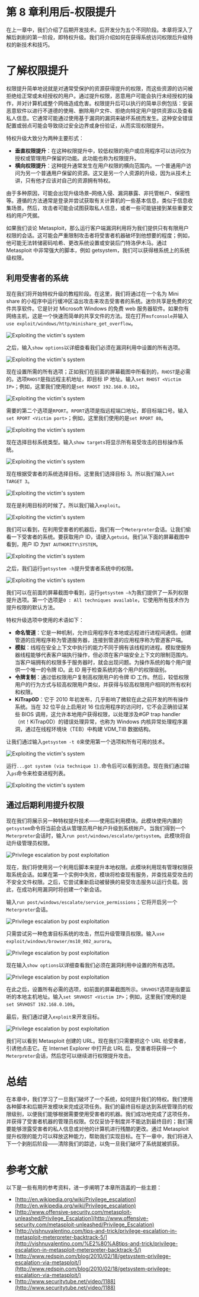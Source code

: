 # 第 8 章利用后-权限提升

在上一章中，我们介绍了后期开发技术。后开发分为五个不同阶段。本章将深入了解后剥削的第一阶段，即特权升级。我们将介绍如何在获得系统访问权限后升级特权的新技术和技巧。

# 了解权限提升

权限提升简单地说就是对通常受保护的资源获得提升的权限，而这些资源的访问被拒绝给正常或未经授权的用户。通过提升权限，恶意用户可能会执行未经授权的操作，并对计算机或整个网络造成危害。权限提升后可以执行的简单示例包括：安装恶意软件以进行不道德的使用、删除用户文件、拒绝向特定用户提供资源以及查看私人信息。它通常可能通过使用基于漏洞的漏洞来破坏系统而发生。这种安全错误配置或弱点可能会导致绕过安全边界或身份验证，从而实现权限提升。

特权升级大致分为两种主要形式：

*   **垂直权限提升**：在这种权限提升中，较低权限的用户或应用程序可以访问仅为授权或管理用户保留的功能。此功能也称为权限提升。
*   **横向权限提升**：这种提升通常发生在用户权限的横向范围内。一个普通用户访问为另一个普通用户保留的资源。这又是另一个人资源的升级，因为从技术上讲，只有他才应该对自己的资源拥有特权。

由于多种原因，可能会出现升级场景–网络入侵、漏洞暴露、非托管帐户、保密性等。遵循的方法通常是登录并尝试获取有关计算机的一些基本信息，类似于信息收集场景。然后，攻击者可能会试图获取私人信息，或者一些可能链接到某些重要文档的用户凭据。

如果我们谈论 Metasploit，那么运行客户端漏洞利用将为我们提供只有有限用户权限的会话。这可能会严重限制攻击者将受害者机器破坏到他想要的程度；例如，他可能无法转储密码哈希、更改系统设置或安装后门特洛伊木马。通过 Metasploit 中非常强大的脚本，例如 getsystem，我们可以获得根系统上的系统级权限。

## 利用受害者的系统

现在我们将开始特权升级的教程阶段。在这里，我们将通过在一个名为 Mini share 的小程序中运行缓冲区溢出攻击来攻击受害者的系统。迷你共享是免费的文件共享软件。它是针对 Microsoft Windows 的免费 web 服务器软件。如果你有网络主机，这是一个快速而简单的共享文件的方法。现在打开`msfconsole`并输入`use exploit/windows/http/minishare_get_overflow`。

![Exploiting the victim's system](graphics/3589OS_08_01.jpg)

之后，输入`show options`以详细查看我们必须在漏洞利用中设置的所有选项。

![Exploiting the victim's system](graphics/3589OS_08_02.jpg)

现在设置所需的所有选项；正如我们在前面的屏幕截图中所看到的，`RHOST`是必需的。选项`RHOST`是指远程主机地址，即目标 IP 地址。输入`set RHOST <Victim IP>`；例如，这里我们使用的是`set RHOST 192.168.0.102`。

![Exploiting the victim's system](graphics/3589OS_08_03.jpg)

需要的第二个选项是`RPORT`。`RPORT`选项是指远程端口地址，即目标端口号。输入`set RPORT <Victim port>`；例如，这里我们使用的是`set RPORT 80`。

![Exploiting the victim's system](graphics/3589OS_08_04.jpg)

现在选择目标系统类型。输入`show targets`将显示所有易受攻击的目标操作系统。

![Exploiting the victim's system](graphics/3589OS_08_05.jpg)

现在根据受害者的系统选择目标。这里我们选择目标 3。所以我们输入`set TARGET 3`。

![Exploiting the victim's system](graphics/3589OS_08_06.jpg)

现在是利用目标的时候了。所以我们输入`exploit`。

![Exploiting the victim's system](graphics/3589OS_08_07.jpg)

我们可以看到，在利用受害者的机器后，我们有一个`Meterpreter`会话。让我们偷看一下受害者的系统。要获取用户 ID，请键入`getuid`。我们从下面的屏幕截图中看到，用户 ID 为`NT AUTHORITY\SYSTEM`。

![Exploiting the victim's system](graphics/3589OS_08_08.jpg)

之后，我们运行`getsystem -h`提升受害者系统中的权限。

![Exploiting the victim's system](graphics/3589OS_08_09.jpg)

我们可以在前面的屏幕截图中看到，运行`getsystem –h`为我们提供了一系列权限提升选项。第一个选项是`0 : All techniques available`，它使用所有技术作为提升权限的默认方法。

特权升级选项中使用的术语如下：

*   **命名管道**：它是一种机制，允许应用程序在本地或远程进行进程间通信。创建管道的应用程序称为管道服务器，连接到管道的应用程序称为管道客户端。
*   **模拟**：线程在安全上下文中执行的能力不同于拥有该线程的进程。模拟使服务器线程能够代表客户端执行操作，但必须在客户端安全上下文的限制范围内。当客户端拥有的权限多于服务器时，就会出现问题。为操作系统的每个用户提供一个唯一的令牌 ID。此 ID 用于检查系统的各个用户的权限级别。
*   **令牌复制**：通过低权限用户复制高权限用户的令牌 ID 工作。然后，较低权限用户的行为方式与较高权限用户类似，并获得与较高权限用户相同的所有权利和权限。
*   **KiTrap0D**：它于 2010 年初发布，几乎影响了微软在此之前开发的所有操作系统。当在 32 位平台上启用对 16 位应用程序的访问时，它不会正确验证某些 BIOS 调用，这允许本地用户获得权限，以处理涉及#GP trap handler（nt！KiTrap0D）的错误处理异常，也称为 Windows 内核异常处理程序漏洞，通过在线程环境块（TEB）中构建 VDM_TIB 数据结构。

让我们通过输入`getsystem -t 0`来使用第一个选项和所有可用的技术。

![Exploiting the victim's system](graphics/3589OS_08_10.jpg)

运行`...got system (via technique 1).`命令后可以看到消息。现在我们通过输入`ps`命令来检查进程列表。

![Exploiting the victim's system](graphics/3589OS_08_11.jpg)

## 通过后期利用提升权限

现在我们将展示另一种特权提升技术——使用后利用模块。此模块使用内置的`getsystem`命令将当前会话从管理员用户帐户升级到系统帐户。当我们得到一个`Meterpreter`会话时，输入`run post/windows/escalate/getsystem`。此模块将自动升级管理员权限。

![Privilege escalation by post exploitation](graphics/3589OS_08_12.jpg)

现在，我们将使用另一个利用后脚本来提升本地权限。此模块利用现有管理权限获取系统会话。如果在第一个实例中失败，模块将检查现有服务，并查找易受攻击的不安全文件权限。之后，它尝试重新启动被替换的易受攻击服务以运行负载。因此，在成功利用漏洞时将创建一个新会话。

输入`run post/windows/escalate/service_permissions`；它将开启另一个`Meterpreter`会话。

![Privilege escalation by post exploitation](graphics/3589OS_08_13.jpg)

只需尝试另一种危害目标系统的攻击，然后升级管理员权限。输入`use exploit/windows/browser/ms10_002_aurora`。

![Privilege escalation by post exploitation](graphics/3589OS_08_14.jpg)

现在输入`show options`以详细查看我们必须在漏洞利用中设置的所有选项。

![Privilege escalation by post exploitation](graphics/3589OS_08_15.jpg)

在此之后，设置所有必需的选项，如前面的屏幕截图所示。`SRVHOST`选项是指要监听的本地主机地址。输入`set SRVHOST <Victim IP>`；例如，这里我们使用的是`set SRVHOST 192.168.0.109`。

最后，我们通过键入`exploit`来开发目标。

![Privilege escalation by post exploitation](graphics/3589OS_08_16.jpg)

我们可以看到 Metasploit 创建的 URL。现在我们只需要把这个 URL 给受害者，引诱他点击它。在 Internet Explorer 中打开此 URL 后，受害者将获得一个`Meterpreter`会话，然后您可以继续进行权限提升攻击。

# 总结

在本章中，我们学习了一旦我们破坏了一个系统，如何提升我们的特权。我们使用各种脚本和后期开发模块来完成这项任务。我们的最终目标是达到系统管理员的权限级别，以便我们能够根据需要使用受害者的机器。我们成功地完成了这项任务，并获得了受害者机器的管理员权限。仅仅妥协于制度并不能达到最终目的；我们需要能够泄露受害者的私人信息或对他的计算机进行残酷的更改。通过 Metasploit 提升权限的能力可以释放这种能力，帮助我们实现目标。在下一章中，我们将进入下一个剥削后阶段——清除我们的踪迹，以免一旦我们破坏了系统就被抓获。

# 参考文献

以下是一些有用的参考资料，进一步阐明了本章所涵盖的一些主题：

*   [http://en.wikipedia.org/wiki/Privilege_escalation](http://en.wikipedia.org/wiki/Privilege_escalation)
*   [http://www.offensive-security.com/metasploit-unleashed/Privilege_Escalation](http://www.offensive-security.com/metasploit-unleashed/Privilege_Escalation)
*   [http://vishnuvalentino.com/tips-and-trick/privilege-escalation-in-metasploit-meterpreter-backtrack-5/](http://vishnuvalentino.com/%E2%80%A8tips-and-trick/privilege-escalation-in-metasploit-meterpreter-backtrack-5/)
*   [http://www.redspin.com/blog/2010/02/18/getsystem-privilege-escalation-via-metasploit/](http://www.redspin.com/blog/2010/02/18/getsystem-privilege-escalation-via-metasploit/)
*   [http://www.securitytube.net/video/1188](http://www.securitytube.net/video/1188)